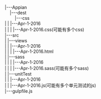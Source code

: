 |---Appian<br/>
&nbsp;&nbsp;&nbsp;&nbsp;|---dest<br/>
&nbsp;&nbsp;&nbsp;&nbsp;&nbsp;&nbsp;&nbsp;&nbsp;|---css<br/>
    |   |   |---Apr-1-2016<br/>
    |   |   |   |---Apr-1-2016.css(可能有多个css)<br/>
    |---src<br/>
    |   |---views<br/>
    |   |   |---Apr-1-2016<br/>
    |   |   |   |---Apr-1-2016.html<br/>
    |   |---sass<br/>
    |   |   |   |---Apr-1-2016<br/>
    |   |   |   |---Apr-1-2016.sass(可能有多个sass)<br/>
    |   |---unitTest<br/>
    |   |   |---Apr-1-2016<br/>
    |   |   |---Apr-1-2016.js(可能有多个单元测试的js)<br/>
    |---gulpfile.js<br/>